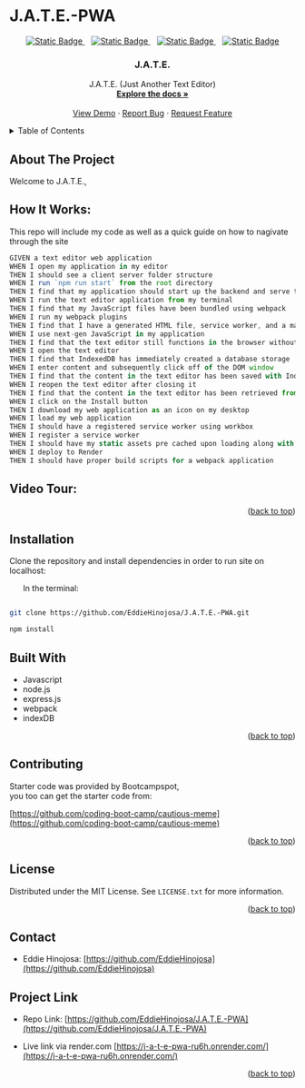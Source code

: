 # J.A.T.E.-PWA


<div align="center">

  <a  href="https://github.com/EddieHinojosa/J.A.T.E.-PWA/graphs/contributors">![Static Badge](https://img.shields.io/badge/Contributors-1-green)
  </a>
  &nbsp;&nbsp;
  <a href="https://github.com/EddieHinojosa/J.A.T.E.-PWA/forks">![Static Badge](https://img.shields.io/badge/Forks-lightgreen)
  </a>
  &nbsp;&nbsp;
  <a href="https://github.com/EddieHinojosa/J.A.T.E.-PWA/blob/main/LICENSE">![Static Badge](https://img.shields.io/badge/License-MIT-blue)
  </a>
  &nbsp;&nbsp;
  <a href="https://github.com/EddieHinojosa/J.A.T.E.-PWA/issues/new?labels=bug&template=bug-report---.md">![Static Badge](https://img.shields.io/badge/Report_Bug-red)
  </a>
</div>



<div align="center">
  <a href="https://github.com/EddieHinojosa/J.A.T.E.-PWA">
    <div align="center">



</div>
  </a>

  <h3 align="center">J.A.T.E.</h3>

  <p align="center">
    J.A.T.E. (Just Another Text Editor)
    <br />
    <a href="https://github.com/EddieHinojosa/J.A.T.E.-PWA"><strong>Explore the docs »</strong></a>
    <br />
    <br />
    <a href="https://github.com/EddieHinojosa/J.A.T.E.-PWA/">View Demo</a>
    ·
    <a href="https://github.com/EddieHinojosa/J.A.T.E.-PWA/issues/new?labels=bug&template=bug-report---.md">Report Bug</a>
    ·
    <a href="https://github.com/EddieHinojosa/J.A.T.E.-PWA/issues/new?labels=enhancement&template=feature-request---.md">Request Feature</a>
  </p>
</div>



<!-- TABLE OF CONTENTS -->
<details>
  <summary>Table of Contents</summary>
  <ol>
    <li>
      <a href="#about-the-project">About The Project</a>
      <ul>
        <li><a href="#how-it-works">How It Works</a></li>
        <!-- <li><a href="#features">Features</a></li> -->
        <li><a href="#video-tour">Video Tour</a></li>
        <li><a href="#installation">Installation</a></li>
      </ul>
    <li><a href="#contributing">Contributing</a></li>
    <li><a href="#license">License</a></li>
    <li><a href="#contact">Contact</a></li>
    <li><a href="#project-links">Project Links</a></li>
    <li><a href="#acknowledgments">Acknowledgments</a></li>
  </ol>
</details>



<!-- ABOUT THE PROJECT -->
## About The Project

<div align="center">

<!-- add project logo -->


</div>




<p>Welcome to J.A.T.E.,  </p>


## How It Works:

<p>This repo will include my code as well as a quick guide on how to nagivate through the site
</p>

```js
GIVEN a text editor web application
WHEN I open my application in my editor
THEN I should see a client server folder structure
WHEN I run `npm run start` from the root directory
THEN I find that my application should start up the backend and serve the client
WHEN I run the text editor application from my terminal
THEN I find that my JavaScript files have been bundled using webpack
WHEN I run my webpack plugins
THEN I find that I have a generated HTML file, service worker, and a manifest file
WHEN I use next-gen JavaScript in my application
THEN I find that the text editor still functions in the browser without errors
WHEN I open the text editor
THEN I find that IndexedDB has immediately created a database storage
WHEN I enter content and subsequently click off of the DOM window
THEN I find that the content in the text editor has been saved with IndexedDB
WHEN I reopen the text editor after closing it
THEN I find that the content in the text editor has been retrieved from our IndexedDB
WHEN I click on the Install button
THEN I download my web application as an icon on my desktop
WHEN I load my web application
THEN I should have a registered service worker using workbox
WHEN I register a service worker
THEN I should have my static assets pre cached upon loading along with subsequent pages and static assets
WHEN I deploy to Render
THEN I should have proper build scripts for a webpack application
```


<!-- ## Features: -->





## Video Tour:










<p align="right">(<a href="#readme-top">back to top</a>)</p>



## Installation
Clone the repository and install dependencies in order to run site on localhost:


&nbsp;&nbsp;&nbsp;&nbsp;&nbsp;&nbsp;In the terminal:
```bash

git clone https://github.com/EddieHinojosa/J.A.T.E.-PWA.git

npm install
```





## Built With

* Javascript
* node.js
* express.js
* webpack
* indexDB




<p align="right">(<a href="#readme-top">back to top</a>)</p>






<!-- CONTRIBUTING -->
## Contributing

<p>Starter code was provided by Bootcampspot, <br>
you too can get the starter code from: </p>

[https://github.com/coding-boot-camp/cautious-meme](https://github.com/coding-boot-camp/cautious-meme)



<p align="right">(<a href="#readme-top">back to top</a>)</p>



<!-- LICENSE -->
## License

Distributed under the MIT License. See `LICENSE.txt` for more information.

<p align="right">(<a href="#readme-top">back to top</a>)</p>



<!-- CONTACT -->
## Contact

* Eddie Hinojosa: [https://github.com/EddieHinojosa](https://github.com/EddieHinojosa)

## Project Link

* Repo Link: [https://github.com/EddieHinojosa/J.A.T.E.-PWA](https://github.com/EddieHinojosa/J.A.T.E.-PWA)

* Live link via render.com [https://j-a-t-e-pwa-ru6h.onrender.com/](https://j-a-t-e-pwa-ru6h.onrender.com/)


<p align="right">(<a href="#readme-top">back to top</a>)</p>
































